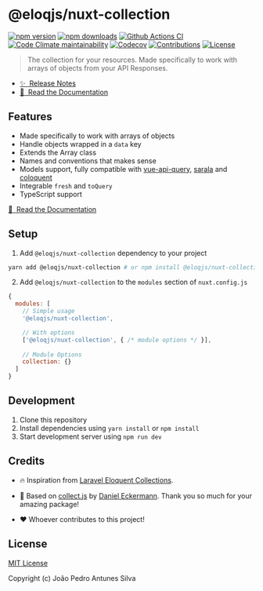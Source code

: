# @eloqjs/nuxt-collection

[![npm version][npm-version-src]][npm-version-href]
[![npm downloads][npm-downloads-src]][npm-downloads-href]
[![Github Actions CI][github-actions-ci-src]][github-actions-ci-href]
[![Code Climate maintainability][code-climate-maintainability-src]][code-climate-maintainability-href]
[![Codecov][codecov-src]][codecov-href]
[![Contributions][contributions-src]][contributions-href]
[![License][license-src]][license-href]

> The collection for your resources. Made specifically to work with arrays of objects from your API Responses.

- [✨ &nbsp;Release Notes](https://collection.eloqjs.com/releases)
- [📖 &nbsp;Read the Documentation](https://collection.eloqjs.com)

## Features
- Made specifically to work with arrays of objects
- Handle objects wrapped in a `data` key
- Extends the Array class
- Names and conventions that makes sense
- Models support, fully compatible with [vue-api-query](https://github.com/robsontenorio/vue-api-query),
  [sarala](https://github.com/milroyfraser/sarala/) and [coloquent](https://github.com/DavidDuwaer/Coloquent)
- Integrable `fresh` and `toQuery`
- TypeScript support

[📖 &nbsp;Read the Documentation](https://collection.eloqjs.com)

## Setup

1. Add `@eloqjs/nuxt-collection` dependency to your project

```bash
yarn add @eloqjs/nuxt-collection # or npm install @eloqjs/nuxt-collection
```

2. Add `@eloqjs/nuxt-collection` to the `modules` section of `nuxt.config.js`

```js
{
  modules: [
    // Simple usage
    '@eloqjs/nuxt-collection',

    // With options
    ['@eloqjs/nuxt-collection', { /* module options */ }],
    
    // Module Options
    collection: {}
  ]
}
```

## Development

1. Clone this repository
2. Install dependencies using `yarn install` or `npm install`
3. Start development server using `npm run dev`

## Credits

- 🔥 Inspiration from [Laravel Eloquent Collections](https://laravel.com/docs/eloquent-collections).

- 💎 Based on [collect.js](https://github.com/ecrmnn/collect.js) by [Daniel Eckermann](https://github.com/ecrmnn).
  Thank you so much for your amazing package!

- ❤️ Whoever contributes to this project!

## License

[MIT License](./LICENSE)

Copyright (c) João Pedro Antunes Silva

<!-- Badges -->
[npm-version-src]: https://img.shields.io/npm/v/@eloqjs/nuxt-collection/latest.svg
[npm-version-href]: https://npmjs.com/package/@eloqjs/nuxt-collection

[npm-downloads-src]: https://img.shields.io/npm/dt/@eloqjs/nuxt-collection.svg
[npm-downloads-href]: https://npmjs.com/package/@eloqjs/nuxt-collection

[github-actions-ci-src]: https://img.shields.io/github/workflow/status/eloqjs/nuxt-collection/Test%20and%20Release?label=actions&logo=github&style=flat-square
[github-actions-ci-href]: https://github.com/eloqjs/nuxt-collection/actions?query=workflow%3ATest%20and%20Release

[code-climate-maintainability-src]: https://img.shields.io/codeclimate/maintainability/eloqjs/nuxt-collection?logo=code-climate&style=flat-square
[code-climate-maintainability-href]: https://codeclimate.com/github/eloqjs/nuxt-collection/maintainability

[codecov-src]: https://img.shields.io/codecov/c/github/eloqjs/nuxt-collection.svg?logo=codecov&style=flat-square
[codecov-href]: https://codecov.io/gh/eloqjs/nuxt-collection

[codecov-src]: https://img.shields.io/codecov/c/github/eloqjs/nuxt-collection.svg
[codecov-href]: https://codecov.io/gh/eloqjs/nuxt-collection

[contributions-src]: https://img.shields.io/badge/contributions-welcome-brightgreen.svg?style=flat-square
[contributions-href]: https://github.com/eloqjs/nuxt-collection/issues

[license-src]: https://img.shields.io/github/license/eloqjs/nuxt-collection?style=flat-square
[license-href]: https://github.com/eloqjs/nuxt-collection/blob/dev/LICENSE.md
